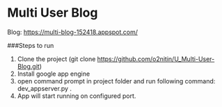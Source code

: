#  Multi User Blog

Blog: https://multi-blog-152418.appspot.com/

###Steps to run
1. Clone the project (git clone https://github.com/o2nitin/U_Multi-User-Blog.git)
2. Install google app engine
3. open command prompt in project folder and run following command:  dev_appserver.py .
4. App will start running on configured port.
 